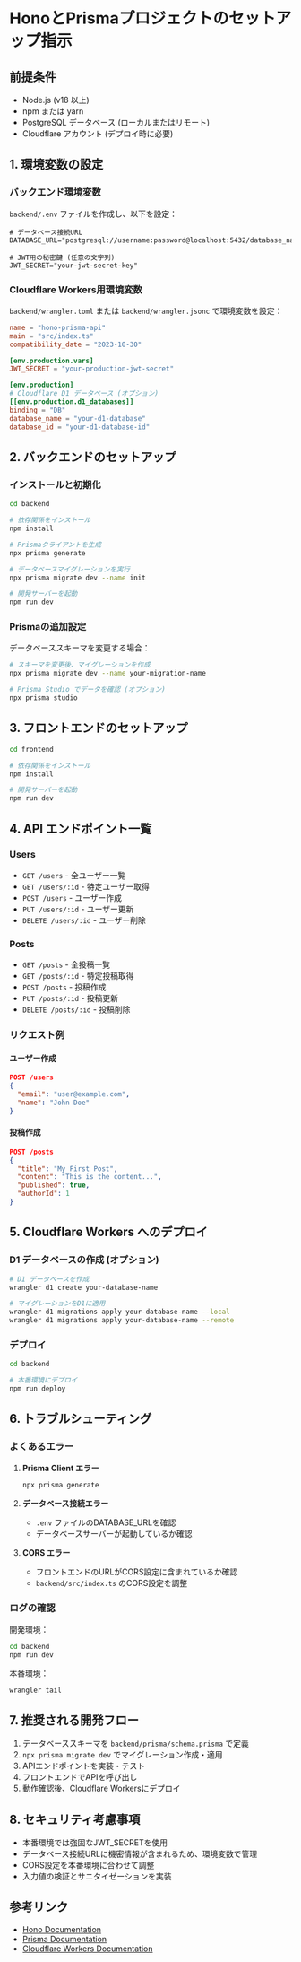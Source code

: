 # HonoとPrismaプロジェクトのセットアップ指示

## 前提条件

- Node.js (v18 以上)
- npm または yarn
- PostgreSQL データベース (ローカルまたはリモート)
- Cloudflare アカウント (デプロイ時に必要)

## 1. 環境変数の設定

### バックエンド環境変数

`backend/.env` ファイルを作成し、以下を設定：

```env
# データベース接続URL
DATABASE_URL="postgresql://username:password@localhost:5432/database_name"

# JWT用の秘密鍵 (任意の文字列)
JWT_SECRET="your-jwt-secret-key"
```

### Cloudflare Workers用環境変数

`backend/wrangler.toml` または `backend/wrangler.jsonc` で環境変数を設定：

```toml
name = "hono-prisma-api"
main = "src/index.ts"
compatibility_date = "2023-10-30"

[env.production.vars]
JWT_SECRET = "your-production-jwt-secret"

[env.production]
# Cloudflare D1 データベース (オプション)
[[env.production.d1_databases]]
binding = "DB"
database_name = "your-d1-database"
database_id = "your-d1-database-id"
```

## 2. バックエンドのセットアップ

### インストールと初期化

```bash
cd backend

# 依存関係をインストール
npm install

# Prismaクライアントを生成
npx prisma generate

# データベースマイグレーションを実行
npx prisma migrate dev --name init

# 開発サーバーを起動
npm run dev
```

### Prismaの追加設定

データベーススキーマを変更する場合：

```bash
# スキーマを変更後、マイグレーションを作成
npx prisma migrate dev --name your-migration-name

# Prisma Studio でデータを確認 (オプション)
npx prisma studio
```

## 3. フロントエンドのセットアップ

```bash
cd frontend

# 依存関係をインストール
npm install

# 開発サーバーを起動
npm run dev
```

## 4. API エンドポイント一覧

### Users
- `GET /users` - 全ユーザー一覧
- `GET /users/:id` - 特定ユーザー取得
- `POST /users` - ユーザー作成
- `PUT /users/:id` - ユーザー更新
- `DELETE /users/:id` - ユーザー削除

### Posts
- `GET /posts` - 全投稿一覧
- `GET /posts/:id` - 特定投稿取得
- `POST /posts` - 投稿作成
- `PUT /posts/:id` - 投稿更新
- `DELETE /posts/:id` - 投稿削除

### リクエスト例

#### ユーザー作成
```json
POST /users
{
  "email": "user@example.com",
  "name": "John Doe"
}
```

#### 投稿作成
```json
POST /posts
{
  "title": "My First Post",
  "content": "This is the content...",
  "published": true,
  "authorId": 1
}
```

## 5. Cloudflare Workers へのデプロイ

### D1 データベースの作成 (オプション)

```bash
# D1 データベースを作成
wrangler d1 create your-database-name

# マイグレーションをD1に適用
wrangler d1 migrations apply your-database-name --local
wrangler d1 migrations apply your-database-name --remote
```

### デプロイ

```bash
cd backend

# 本番環境にデプロイ
npm run deploy
```

## 6. トラブルシューティング

### よくあるエラー

1. **Prisma Client エラー**
   ```bash
   npx prisma generate
   ```

2. **データベース接続エラー**
   - `.env` ファイルのDATABASE_URLを確認
   - データベースサーバーが起動しているか確認

3. **CORS エラー**
   - フロントエンドのURLがCORS設定に含まれているか確認
   - `backend/src/index.ts` のCORS設定を調整

### ログの確認

開発環境：
```bash
cd backend
npm run dev
```

本番環境：
```bash
wrangler tail
```

## 7. 推奨される開発フロー

1. データベーススキーマを `backend/prisma/schema.prisma` で定義
2. `npx prisma migrate dev` でマイグレーション作成・適用
3. APIエンドポイントを実装・テスト
4. フロントエンドでAPIを呼び出し
5. 動作確認後、Cloudflare Workersにデプロイ

## 8. セキュリティ考慮事項

- 本番環境では強固なJWT_SECRETを使用
- データベース接続URLに機密情報が含まれるため、環境変数で管理
- CORS設定を本番環境に合わせて調整
- 入力値の検証とサニタイゼーションを実装

## 参考リンク

- [Hono Documentation](https://hono.dev/)
- [Prisma Documentation](https://www.prisma.io/docs)
- [Cloudflare Workers Documentation](https://developers.cloudflare.com/workers/)
